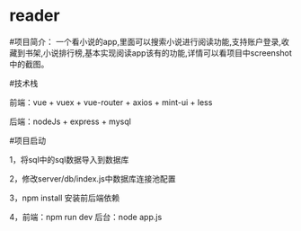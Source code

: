 # reader

#项目简介：
一个看小说的app,里面可以搜索小说进行阅读功能,支持账户登录,收藏到书架,小说排行榜,基本实现阅读app该有的功能,详情可以看项目中screenshot中的截图。



#技术栈

前端：vue + vuex + vue-router + axios + mint-ui + less

后端：nodeJs + express + mysql


#项目启动

1，将sql中的sql数据导入到数据库

2，修改server/db/index.js中数据库连接池配置

3，npm install 安装前后端依赖

4，前端：npm run dev   后台：node app.js



